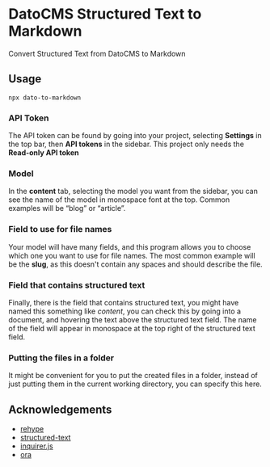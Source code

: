 # DatoCMS Structured Text to Markdown

Convert Structured Text from DatoCMS to Markdown

## Usage

```
npx dato-to-markdown
```

### API Token

The API token can be found by going into your project, selecting **Settings** in the top bar, then **API tokens** in the sidebar. This project only needs the **Read-only API token**

### Model

In the **content** tab, selecting the model you want from the sidebar, you can see the name of the model in monospace font at the top. Common examples will be “blog” or “article”.

### Field to use for file names

Your model will have many fields, and this program allows you to choose which one you want to use for file names. The most common example will be the **slug**, as this doesn't contain any spaces and should describe the file.

### Field that contains structured text

Finally, there is the field that contains structured text, you might have named this something like _content_, you can check this by going into a document, and hovering the text above the structured text field. The name of the field will appear in monospace at the top right of the structured text field.

### Putting the files in a folder

It might be convenient for you to put the created files in a folder, instead of just putting them in the current working directory, you can specify this here.

## Acknowledgements

- [rehype](https://github.com/rehypejs/rehype)
- [structured-text](https://github.com/datocms/structured-text)
- [inquirer.js](https://github.com/SBoudrias/Inquirer.js/)
- [ora](https://github.com/sindresorhus/ora)
